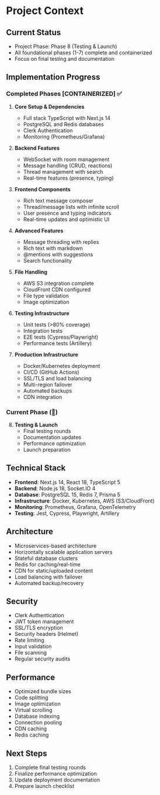 # Project Context

## Current Status
- Project Phase: Phase 8 (Testing & Launch)
- All foundational phases (1-7) complete and containerized
- Focus on final testing and documentation

## Implementation Progress

### Completed Phases [CONTAINERIZED] ✅
1. **Core Setup & Dependencies**
   - Full stack TypeScript with Next.js 14
   - PostgreSQL and Redis databases
   - Clerk Authentication
   - Monitoring (Prometheus/Grafana)

2. **Backend Features**
   - WebSocket with room management
   - Message handling (CRUD, reactions)
   - Thread management with search
   - Real-time features (presence, typing)

3. **Frontend Components**
   - Rich text message composer
   - Thread/message lists with infinite scroll
   - User presence and typing indicators
   - Real-time updates and optimistic UI

4. **Advanced Features**
   - Message threading with replies
   - Rich text with markdown
   - @mentions with suggestions
   - Search functionality

5. **File Handling**
   - AWS S3 integration complete
   - CloudFront CDN configured
   - File type validation
   - Image optimization

6. **Testing Infrastructure**
   - Unit tests (>80% coverage)
   - Integration tests
   - E2E tests (Cypress/Playwright)
   - Performance tests (Artillery)

7. **Production Infrastructure**
   - Docker/Kubernetes deployment
   - CI/CD (GitHub Actions)
   - SSL/TLS and load balancing
   - Multi-region failover
   - Automated backups
   - CDN integration

### Current Phase (🚧)
8. **Testing & Launch**
   - Final testing rounds
   - Documentation updates
   - Performance optimization
   - Launch preparation

## Technical Stack
- **Frontend**: Next.js 14, React 18, TypeScript 5
- **Backend**: Node.js 18, Socket.IO 4
- **Database**: PostgreSQL 15, Redis 7, Prisma 5
- **Infrastructure**: Docker, Kubernetes, AWS (S3/CloudFront)
- **Monitoring**: Prometheus, Grafana, OpenTelemetry
- **Testing**: Jest, Cypress, Playwright, Artillery

## Architecture
- Microservices-based architecture
- Horizontally scalable application servers
- Stateful database clusters
- Redis for caching/real-time
- CDN for static/uploaded content
- Load balancing with failover
- Automated backup/recovery

## Security
- Clerk Authentication
- JWT token management
- SSL/TLS encryption
- Security headers (Helmet)
- Rate limiting
- Input validation
- File scanning
- Regular security audits

## Performance
- Optimized bundle sizes
- Code splitting
- Image optimization
- Virtual scrolling
- Database indexing
- Connection pooling
- CDN caching
- Redis caching

## Next Steps
1. Complete final testing rounds
2. Finalize performance optimization
3. Update deployment documentation
4. Prepare launch checklist 